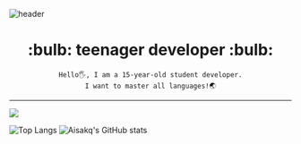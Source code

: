 ![header](https://capsule-render.vercel.app/api?type=waving&color=auto&height=300&section=header&text=Welcome%20!&fontSize=100)

<div align="center">
  <h1>:bulb:  teenager developer  :bulb:</h1>
  
    Hello🖐️, I am a 15-year-old student developer.
    I want to master all languages!🌏
  
</div>

---

<a href="https://discord.gg/x9hwwmGQze" target="_blank"><img src="https://img.shields.io/badge/Discord Server-5865F2?style=flat&logo=Discord&logoColor=white"/></a>

![Top Langs](https://github-readme-stats.vercel.app/api/top-langs/?username=Aisakq&layout=compact)
![Aisakq's GitHub stats](https://github-readme-stats.vercel.app/api?username=Aisakq&theme=default&show_icons=true)
